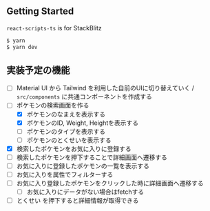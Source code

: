 ## Getting Started
`react-scripts-ts` is for StackBlitz

```bash
$ yarn
$ yarn dev
```

## 実装予定の機能
- [ ] Material UI から Tailwind を利用した自前のUIに切り替えていく / `src/components` に共通コンポーネントを作成する
- [ ] ポケモンの検索画面を作る
  - [x] ポケモンのなまえを表示する
  - [x] ポケモンのID, Weight, Heightを表示する
  - [ ] ポケモンのタイプを表示する
  - [ ] ポケモンのとくせいを表示する
- [x] 検索したポケモンをお気に入りに登録する
- [ ] 検索したポケモンを押下することで詳細画面へ遷移する
- [ ] お気に入りに登録したポケモンの一覧を表示する
- [ ] お気に入りを属性でフィルターする
- [ ] お気に入り登録したポケモンをクリックした時に詳細画面へ遷移する
  - [ ] お気に入りにデータがない場合はfetchする
- [ ] とくせい を押下すると詳細情報が取得できる